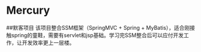 # Mercury
##默客项目
该项目整合SSM框架（SpringMVC + Spring + MyBatis），适合刚接触spring的童鞋，需要有servlet和jsp基础。学习完SSM整合后可以应付开发工作，让开发效率更上一层楼。

